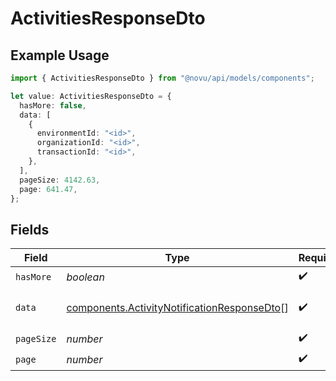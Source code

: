 # ActivitiesResponseDto

## Example Usage

```typescript
import { ActivitiesResponseDto } from "@novu/api/models/components";

let value: ActivitiesResponseDto = {
  hasMore: false,
  data: [
    {
      environmentId: "<id>",
      organizationId: "<id>",
      transactionId: "<id>",
    },
  ],
  pageSize: 4142.63,
  page: 641.47,
};
```

## Fields

| Field                                                                                                      | Type                                                                                                       | Required                                                                                                   | Description                                                                                                |
| ---------------------------------------------------------------------------------------------------------- | ---------------------------------------------------------------------------------------------------------- | ---------------------------------------------------------------------------------------------------------- | ---------------------------------------------------------------------------------------------------------- |
| `hasMore`                                                                                                  | *boolean*                                                                                                  | :heavy_check_mark:                                                                                         | N/A                                                                                                        |
| `data`                                                                                                     | [components.ActivityNotificationResponseDto](../../models/components/activitynotificationresponsedto.md)[] | :heavy_check_mark:                                                                                         | Array of Activity notifications                                                                            |
| `pageSize`                                                                                                 | *number*                                                                                                   | :heavy_check_mark:                                                                                         | N/A                                                                                                        |
| `page`                                                                                                     | *number*                                                                                                   | :heavy_check_mark:                                                                                         | N/A                                                                                                        |
